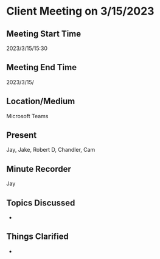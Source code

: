 # Client Meeting on 3/15/2023

## Meeting Start Time

2023/3/15/15:30

## Meeting End Time

2023/3/15/

## Location/Medium

Microsoft Teams

## Present

Jay, Jake, Robert D, Chandler, Cam

## Minute Recorder

Jay

## Topics Discussed

* 

## Things Clarified

* 
